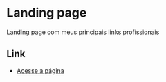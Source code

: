 # Landing page
Landing page com meus principais links profissionais

## Link
- <a href="https://joaresmiranda.github.io">Acesse a página</a>